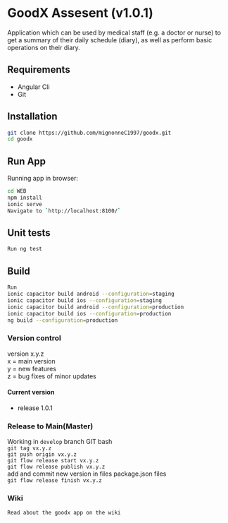 # GoodX Assesent (v1.0.1)

Application which can be used by medical staff (e.g. a doctor or nurse) to get a summary of their daily schedule (diary), as well as perform basic operations on their diary.
 
## Requirements

 - Angular Cli
 - Git

## Installation

```bash
git clone https://github.com/mignonneC1997/goodx.git
cd goodx
```

## Run App

Running app in browser:

```bash
cd WEB
npm install
ionic serve
Navigate to `http://localhost:8100/`
```

## Unit tests

```bash
Run ng test
```

## Build

```bash
Run
ionic capacitor build android --configuration=staging
ionic capacitor build ios --configuration=staging
ionic capacitor build android --configuration=production
ionic capacitor build ios --configuration=production
ng build --configuration=production                 

```

### Version control

version x.y.z\
x = main version\
y = new features\
z = bug fixes of minor updates

#### Current version

* release 1.0.1

### Release to Main(Master)
Working in ```develop``` branch GIT bash\
```git tag vx.y.z```\
```git push origin vx.y.z```\
```git flow release start vx.y.z```\
```git flow release publish vx.y.z```\
add and commit new version in files package.json files\
```git flow release finish vx.y.z```


### Wiki

```bash
Read about the goodx app on the wiki
```
